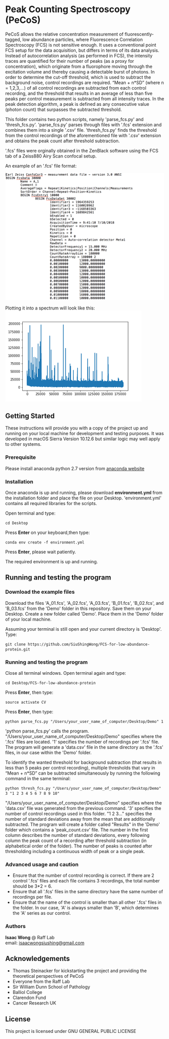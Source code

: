 # Peak Counting Spectroscopy (PeCoS)
PeCoS allows the relative concentration measurement of fluorescently-tagged, low abundance particles, where Fluorescence Correlation Spectroscopy (FCS) is not sensitive enough. It uses a conventional point FCS setup for the data acquisition, but differs in terms of its data analysis. Instead of autocorrelation analysis (as performed in FCS), the intensity traces are quantified for their number of peaks (as a proxy for concentration), which originate from a fluorophore moving through the excitation volume and thereby causing a detectable burst of photons. In order to determine the cut-off threshold, which is used to subtract the background noise, control recordings are required. “Mean + n*SD” (where n = 1,2,3,…) of all control recordings are subtracted from each control recording, and the threshold that results in an average of less than five peaks per control measurement is subtracted from all intensity traces. In the peak detection algorithm, a peak is defined as any consecutive value (photon count) that surpasses the subtracted threshold.

This folder contains two python scripts, namely 'parse_fcs.py' and 'thresh_fcs.py'. 'parse_fcs.py' parses through files with '.fcs' extension and combines them into a single '.csv' file. 'thresh_fcs.py' finds the threshold from the control recordings of the aforementioned file with '.csv' extension and obtains the peak count after threshold subtraction.

'.fcs' files were orginally obtained in the ZenBlack software using the FCS tab of a Zeiss880 Airy Scan confocal setup.

An example of an '.fcs' file format:

![alt text](Images/fcs_file_example.png)  
 

Plotting it into a spectrum will look like this:  
![alt text](Images/original_peak.png)  

## Getting Started

These instructions will provide you with a copy of the project up and running on your local machine for development and testing purposes. It was developed in macOS Sierra Version 10.12.6 but similar logic may well apply to other systems.

### Prerequisite

Please install anaconda python 2.7 version from [anaconda website](https://www.anaconda.com/download/#macos)

### Installation

Once anaconda is up and running, please download **environment.yml** from the installation folder and place the file on your Desktop. 'environment.yml' contains all required libraries for the scripts.

Open terminal and type:
```
cd Desktop
```
Press **Enter** on your keyboard,then type:  
```
conda env create -f environment.yml
```
Press **Enter**, please wait patiently.  

The required environment is up and running.

## Running and testing the program

### Download the example files
Download the files 'A_01.fcs', 'A_02.fcs', 'A_03.fcs', 'B_01.fcs', 'B_02.fcs', and 'B_03.fcs' from the 'Demo' folder in this repository. Save them on your Desktop. Create a new folder called 'Demo'. Place them in the 'Demo' folder of your local machine.

Assuming your terminal is still open and your current directory is 'Desktop'. Type:  
```
git clone https://github.com/SiuShingWong/FCS-for-low-abundance-protein.git
```

### Running and testing the program
Close all terminal windows. Open terminal again and type:  
```
cd Desktop/FCS-for-low-abundance-protein
```
Press **Enter**, then type:  
```
source activate CV
```
Press **Enter**, then type:  
```
python parse_fcs.py "/Users/your_user_name_of_computer/Desktop/Demo" 1
```
'python parse_fcs.py' calls the program. "/Users/your_user_name_of_computer/Desktop/Demo" specifies where the '.fcs' files are located. '1' specifies the number of recordings per '.fcs' file. The program will generate a 'data.csv' file in the same directory as the '.fcs' files, in our case within the 'Demo' folder.  
  
To identify the wanted threshold for background subtraction (that results in less than 5 peaks per control recording), multiple thresholds that vary in “Mean + n*SD” can be subtracted simultaneously by running the following command in the same terminal:  
```
python thresh_fcs.py "/Users/your_user_name_of_computer/Desktop/Demo" 3 "1 2 3 4 5 6 7 8 9 10"
```
"/Users/your_user_name_of_computer/Desktop/Demo" specifies where the 'data.csv' file was generated from the previous command. '3' specifies the number of control recordings used in this folder.  "1 2 3..." specifies the number of standard deviations away from the mean that are additionally subtracted. The program will create a folder called "Results" in the 'Demo' folder which contains a 'peak_count.csv' file. The number in the first column describes the number of standard deviations, every following column the peak count of a recording after threshold subtraction (in alphabetical order of the folder). The number of peaks is counted after thresholding including a continuous width of peak or a single peak.  

### Advanced usage and caution
- Ensure that the number of control recording is correct. If there are 2 control '.fcs' files and each file contains 3 recordings, the total number should be 3*2 = 6. 
- Ensure that all '.fcs' files in the same directory have the same number of recordings per file.
- Ensure that the name of the control is smaller than all other '.fcs' files in the folder. In our case, 'A' is always smaller than 'B', which determines the 'A' series as our control.

### Authors
**Isaac Wong** @ Raff Lab  
email: isaacwongsiushing@gmail.com

## Acknowledgements
- Thomas Steinacker for kickstarting the project and providing the theoretical perspectives of PeCoS
- Everyone from the Raff Lab
- Sir William Dunn School of Pathology
- Balliol College
- Clarendon Fund
- Cancer Research UK

## License
This project is licensed under GNU GENERAL PUBLIC LICENSE
